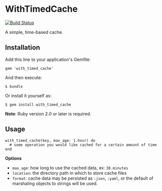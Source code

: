 # WithTimedCache

[![Build Status](https://travis-ci.org/jordanstephens/with_timed_cache.svg?branch=master)](https://travis-ci.org/jordanstephens/with_timed_cache)

A simple, time-based cache.

## Installation

Add this line to your application's Gemfile:

    gem 'with_timed_cache'

And then execute:

    $ bundle

Or install it yourself as:

    $ gem install with_timed_cache

**Note**: Ruby version 2.0 or later is required.

## Usage

    with_timed_cache(key, max_age: 1.hour) do
      # some operation you would like cached for a certain amount of time
    end

**Options**

* `max_age`: how long to use the cached data, ex: `30.minutes`
* `location`: the directory path in which to store cache files
* `format`: cache data may be persisted as `:json`, `:yaml`, or the default of marshaling objects to strings will be used.
